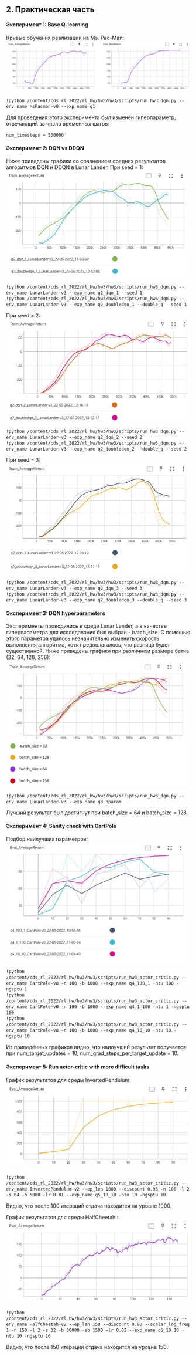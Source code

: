 ## 2. Практическая часть
#### Эксперимент 1: Base Q-learning
Кривые обучения реализации на Ms. Pac-Man:
![Experiment 1](pictures/experiment1.png)
```
!python /content/cds_rl_2022/rl_hw/hw3/hw3/scripts/run_hw3_dqn.py --env_name MsPacman-v0 --exp_name q1
```

Для проведения этого эксперимента был изменён гиперпараметр, отвечающий за число временных шагов:
```
num_timesteps = 500000
```

#### Эксперимент 2: DQN vs DDQN
Ниже приведены графики со сравнением средних результатов алгоритмов DQN и DDQN в Lunar Lander.
При seed = 1:
![Experiment 2](pictures/experiment2_1.png)
```
!python /content/cds_rl_2022/rl_hw/hw3/hw3/scripts/run_hw3_dqn.py --env_name LunarLander-v3 --exp_name q2_dqn_1 --seed 1
!python /content/cds_rl_2022/rl_hw/hw3/hw3/scripts/run_hw3_dqn.py --env_name LunarLander-v3 --exp_name q2_doubledqn_1 --double_q --seed 1
```

При seed = 2:
![Experiment 2](pictures/experiment2_2.png)
```
!python /content/cds_rl_2022/rl_hw/hw3/hw3/scripts/run_hw3_dqn.py --env_name LunarLander-v3 --exp_name q2_dqn_2 --seed 2
!python /content/cds_rl_2022/rl_hw/hw3/hw3/scripts/run_hw3_dqn.py --env_name LunarLander-v3 --exp_name q2_doubledqn_2 --double_q --seed 2
```

При seed = 3:
![Experiment 2](pictures/experiment2_3.png)
```
!python /content/cds_rl_2022/rl_hw/hw3/hw3/scripts/run_hw3_dqn.py --env_name LunarLander-v3 --exp_name q2_dqn_3 --seed 3
!python /content/cds_rl_2022/rl_hw/hw3/hw3/scripts/run_hw3_dqn.py --env_name LunarLander-v3 --exp_name q2_doubledqn_3 --double_q --seed 3
```

#### Эксперимент 3: DQN hyperparameters
Эксперименты проводились в среде Lunar Lander, а в качестве гиперпараметра для исследования был выбран - batch_size.
С помощью этого параметра удалось незначительно изменить скорость выполнения алгоритма, хотя предполагалось, что разница будет существенной.
Ниже приведены графики при различном размере батча (32, 64, 128, 256):
![Experiment 3](pictures/experiment3.png)
```
!python /content/cds_rl_2022/rl_hw/hw3/hw3/scripts/run_hw3_dqn.py --env_name LunarLander-v3 --exp_name q3_hparam
```

Лучший результат был достигнут при batch_size = 64 и batch_size = 128.

#### Эксперимент 4: Sanity check with CartPole
Подбор наилучших параметров:
![Experiment 4](pictures/experiment4.png)
```
!python /content/cds_rl_2022/rl_hw/hw3/hw3/scripts/run_hw3_actor_critic.py --env_name CartPole-v0 -n 100 -b 1000 --exp_name q4_100_1 -ntu 100 -ngsptu 1
!python /content/cds_rl_2022/rl_hw/hw3/hw3/scripts/run_hw3_actor_critic.py --env_name CartPole-v0 -n 100 -b 1000 --exp_name q4_1_100 -ntu 1 -ngsptu 100
!python /content/cds_rl_2022/rl_hw/hw3/hw3/scripts/run_hw3_actor_critic.py --env_name CartPole-v0 -n 100 -b 1000 --exp_name q4_10_10 -ntu 10 -ngsptu 10
```

Из приведённых графиков видно, что наилучший результат получается при num_target_updates = 10, num_grad_steps_per_target_update = 10.

#### Эксперимент 5: Run actor-critic with more difficult tasks
График результатов для среды InvertedPendulum:
![Experiment 5](pictures/experiment5_1.png)
```
!python /content/cds_rl_2022/rl_hw/hw3/hw3/scripts/run_hw3_actor_critic.py --env_name InvertedPendulum-v2 --ep_len 1000 --discount 0.95 -n 100 -l 2 -s 64 -b 5000 -lr 0.01 --exp_name q5_10_10 -ntu 10 -ngsptu 10
```

Видно, что после 100 итераций отдача находится на уровне 1000.

График результатов для среды HalfCheetah.:
![Experiment 5](pictures/experiment5_2.png)
```
!python /content/cds_rl_2022/rl_hw/hw3/hw3/scripts/run_hw3_actor_critic.py --env_name HalfCheetah-v2 --ep_len 150 --discount 0.90 --scalar_log_freq 1 -n 150 -l 2 -s 32 -b 30000 -eb 1500 -lr 0.02 --exp_name q5_10_10 -ntu 10 -ngsptu 10
```

Видно, что после 150 итераций отдача находится на уровне 150.